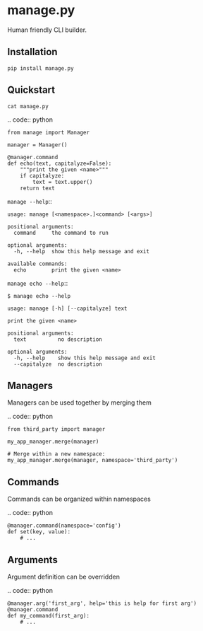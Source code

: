 manage.py
=========

Human friendly CLI builder.

Installation
------------

``pip install manage.py``


Quickstart
----------

``cat manage.py``

.. code:: python

    from manage import Manager

    manager = Manager()

    @manager.command
    def echo(text, capitalyze=False):
        """print the given <name>"""
        if capitalyze:
            text = text.upper()
        return text


``manage --help``::

    usage: manage [<namespace>.]<command> [<args>]

    positional arguments:
      command     the command to run

    optional arguments:
      -h, --help  show this help message and exit

    available commands:
      echo        print the given <name>


``manage echo --help``::

    $ manage echo --help

    usage: manage [-h] [--capitalyze] text

    print the given <name>

    positional arguments:
      text          no description

    optional arguments:
      -h, --help    show this help message and exit
      --capitalyze  no description


Managers
--------

Managers can be used together by merging them

.. code:: python

    from third_party import manager

    my_app_manager.merge(manager)

    # Merge within a new namespace:
    my_app_manager.merge(manager, namespace='third_party')


Commands
--------

Commands can be organized within namespaces

.. code:: python

    @manager.command(namespace='config')
    def set(key, value):
        # ...


Arguments
---------

Argument definition can be overridden

.. code:: python

    @manager.arg('first_arg', help='this is help for first arg')
    @manager.command
    def my_command(first_arg):
        # ...
